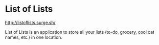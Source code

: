# List of Lists

http://listoflists.surge.sh/

List of Lists is an application to store all your lists (to-do, grocery, cool cat names, etc.) in one location.